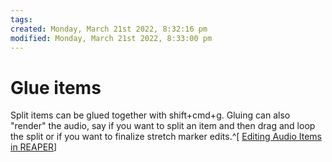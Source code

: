 ```yaml
---
tags: 
created: Monday, March 21st 2022, 8:32:16 pm
modified: Monday, March 21st 2022, 8:33:00 pm
---
```


# Glue items
Split items can be glued together with shift+cmd+g. Gluing can also "render" the audio, say if you want to split an item and then drag and loop the split or if you want to finalize stretch marker edits.^[ [Editing Audio Items in REAPER](https://reaperblog.net/2012/06/editing-audio-items-in-reaper/)]